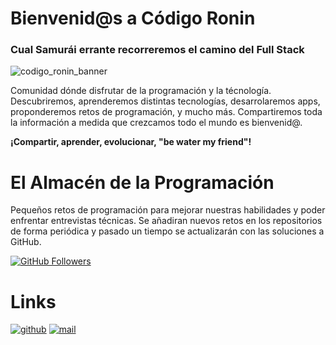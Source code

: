# **Bienvenid@s a Código Ronin**
### Cual Samurái errante recorreremos el camino del Full Stack
![codigo_ronin_banner](https://user-images.githubusercontent.com/107611682/177037752-7cab5886-6b1e-45d2-830c-2b55c99338c9.png)

Comunidad dónde disfrutar de la programación y la técnología.
Descubriremos, aprenderemos distintas tecnologías, desarrolaremos apps, proponderemos retos de programación,  y mucho más.
Compartiremos toda la información a medida que crezcamos todo el mundo es bienvenid@.

**¡Compartir, aprender, evolucionar, "be water my friend"!**

# El Almacén de la Programación
Pequeños retos de programación para mejorar nuestras habilidades y poder enfrentar entrevistas técnicas.
Se añadiran nuevos retos en los repositorios de forma periódica y pasado un tiempo se actualizarán con las soluciones a GitHub.

[![GitHub Followers](https://img.shields.io/github/stars/codigoRonin/retos-programacion?label=Repositorio%20-%20retos%20de%20programación&style=social)](https://github.com/codigoRonin/retos-programacion)

# Links
[![github](https://user-images.githubusercontent.com/107611682/177045555-1c65a1d0-d637-4025-be08-1198c4b6f8af.png)](https://github.com/codigoRonin)
[![mail](https://user-images.githubusercontent.com/107611682/177038913-61456b11-f273-4fdd-8909-89dd86710418.jpg)](mailto:codigoronin@gmail.com)



